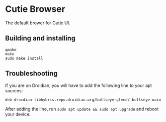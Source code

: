 # Cutie Browser
The default brower for Cutie UI.

## Building and installing

```
qmake
make
sudo make install
```

## Troubleshooting

If you are on Droidian, you will have to add the following line to your apt sources:

```
deb droidian-libhybris.repo.droidian.org/bullseye-glvnd/ bullseye main
```

After adding the line, run `sudo apt update && sudo apt upgrade` and reboot your device.